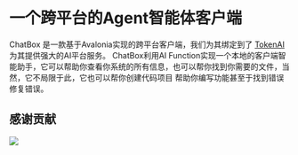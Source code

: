# 一个跨平台的Agent智能体客户端

ChatBox 是一款基于Avalonia实现的跨平台客户端，我们为其绑定到了 [TokenAI](https://api.token-ai.cn) 为其提供强大的AI平台服务。
ChatBox利用AI Function实现一个本地的客户端智能助手，它可以帮助你查看你系统的所有信息，也可以帮你找到你需要的文件，当然，它不局限于此，它也可以帮你创建代码项目
帮助你编写功能甚至于找到错误修复错误。

## 感谢贡献

<a href="https://github.com/AIDotNet/ChatBox/graphs/contributors">
  <img src="https://contrib.rocks/image?repo=AIDotNet/ChatBox" />
</a>
